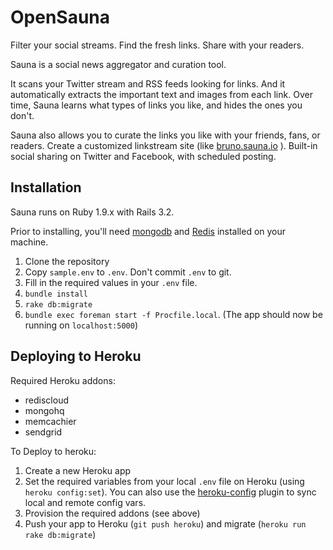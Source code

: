 OpenSauna
=========

Filter your social streams. Find the fresh links. Share with your readers.

Sauna is a social news aggregator and curation tool.

It scans your Twitter stream and RSS feeds looking for links.
And it automatically extracts the important text and images from each link.
Over time, Sauna learns what types of links you like, and hides the ones you don't.

Sauna also allows you to curate the links you like with your friends, fans, or readers. Create a customized linkstream site (like [bruno.sauna.io](http://bruno.sauna.io) ). Built-in social sharing on Twitter and Facebook, with scheduled posting.


Installation
------------

Sauna runs on Ruby 1.9.x with Rails 3.2.

Prior to installing, you'll need [mongodb](http://www.mongodb.org/) and [Redis](http://redis.io/) installed on your machine.

1. Clone the repository
2. Copy `sample.env` to `.env`. Don't commit `.env` to git.
3. Fill in the required values in your `.env` file.
4. `bundle install`
5. `rake db:migrate`
6. `bundle exec foreman start -f Procfile.local`. (The app should now be running on `localhost:5000`)


Deploying to Heroku
-------------------

Required Heroku addons:

- rediscloud
- mongohq
- memcachier
- sendgrid

To Deploy to heroku:

1. Create a new Heroku app
2. Set the required variables from your local `.env` file on Heroku (using `heroku config:set`). You can also use the [heroku-config](https://github.com/ddollar/heroku-config) plugin to sync local and remote config vars.
3. Provision the required addons (see above)
4. Push your app to Heroku (`git push heroku`) and migrate (`heroku run rake db:migrate`)
